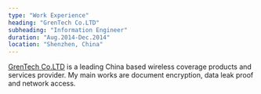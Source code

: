 ```yaml
---
type: "Work Experience"
heading: "GrenTech Co.LTD"
subheading: "Information Engineer"
duration: "Aug.2014-Dec.2014"
location: "Shenzhen, China"
---
```


<a href="http://www.powercn.com/Catalog_141.aspx" target="_blank">GrenTech Co.LTD</a> is a leading China based wireless coverage products and services provider. My main works are document encryption, data leak proof and network access.

